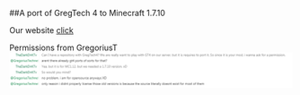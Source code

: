 ##A port of GregTech 4 to Minecraft 1.7.10

Our website [click](https://nukepowered.info)

Permissions from GregoriusT
![Screenshot](permission.png)